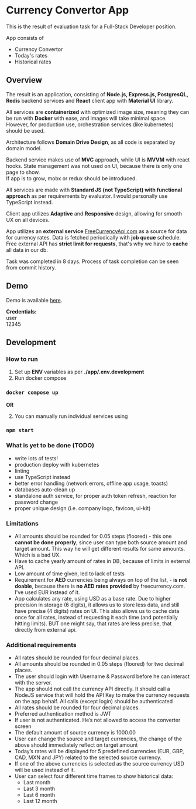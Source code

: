 # Currency Convertor App

This is the result of evaluation task for a Full-Stack Developer position.

App consists of
- Currency Convertor
- Today's rates
- Historical rates

## Overview

The result is an application, consisting of **Node.js, Express.js, PostgresQL, Redis** backend services
and **React** client app with **Material UI** library.

All services are **containerized** with optimized image size,
meaning they can be run with **Docker** with ease, and images will take minimal space.\
However, for production use, orchestration services (like kubernetes) should be used.

Architecture follows **Domain Drive Design**, as all code is separated by domain model.

Backend service makes use of **MVC** approach, while UI is **MVVM** with react hooks.
State management was not used on UI, because there is only one page to show.\
If app is to grow, mobx or redux should be introduced.

All services are made with **Standard JS (not TypeScript) with functional approach**
as per requirements by evaluator. I would personally use TypeScript instead.

Client app utilizes **Adaptive** and **Responsive** design, allowing for smooth UX
on all devices.

App utilizes an **external service** [FreeCurrencyApi.com](http://freecurrencyapi.com)
as a source for data for currency rates.
Data is fetched periodically with **job queue** schedule.
Free external API has **strict limit for requests**, that's why we have to **cache**
all data in our db.

Task was completed in 8 days. Process of task completion can be seen from commit history.

## Demo
Demo is available [here](http://45.8.248.99).

**Credentials:**\
user\
12345


## Development
### How to run
1. Set up **ENV** variables as per **./app/.env.development** 
2. Run docker compose
### ```docker compose up```
**OR**

2. You can manually run individual services using
### ```npm start```

### What is yet to be done (TODO)
- write lots of tests!
- production deploy with kubernetes
- linting
- use TypeScript instead
- better error handling (network errors, offline app usage, toasts)
- databases auto-clean up
- standalone auth service, for proper auth token refresh, reaction for password change
- proper unique design (i.e. company logo, favicon, ui-kit)

### Limitations
- All amounts should be rounded for 0.05 steps (floored) - this one **cannot be done
properly**, since user can type both source amount and target amount. This way he will
get different results for same amounts. Which is a bad UX.
- Have to cache yearly amount of rates in DB, because of limits in external API.
- Low amount of time given, led to lack of tests
- Requirement for **AED** currencies being always on top of the list, - **is not doable**,
because there is **no AED rates provided** by freecurrency.com. I've used EUR instead of it.
- App calculates any rate, using USD as a base rate. Due to higher precision in storage (6 digits), 
it allows us to store less data, and still have precise (4 digits) rates on UI. This also allows us
to cache data once for all rates, instead of requesting it each time (and potentially hitting limits).
BUT one might say, that rates are less precise, that directly from external api.

### Additional requirements 
- All rates should be rounded for four decimal places. 
- All amounts should be rounded in 0.05 steps (floored) for two decimal places. 
- The user should login with Username & Password before he can interact with the
  server. 
- The app should not call the currency API directly. It should call a NodeJS service that
  will hold the API Key to make the currency requests on the app behalf. All calls (except login) should be authenticated
- All rates should be rounded for four decimal places.
- Preferred authentication method is JWT
- If user is not authenticated. He’s not allowed to access the converter screen
- The default amount of source currency is 1000.00
- User can change the source and target currencies, the change of the above should
  immediately reflect on target amount
- Today’s rates will be displayed for 5 predefined currencies (EUR, GBP, CAD, MXN and JPY) related to the selected source currency.
- If one of the above currencies is selected as the source currency USD will be used instead of it.
- User can select four different time frames to show historical data:
  - Last month
  - Last 3 month
  - Last 6 month
  - Last 12 month